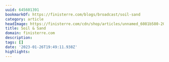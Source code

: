 ```yaml
---
uuid: 645601391
bookmarkOf: https://finisterre.com/blogs/broadcast/soil-sand
category: article
headImage: https://finisterre.com/cdn/shop/articles/unnamed_6081b580-2023-4360-813c-48bdfc26c6c9.jpg?v=1662464493
title: Soil & Sand
domain: finisterre.com
description: 
tags: []
date: '2023-01-26T19:49:11.938Z'
highlights: 
---
```





